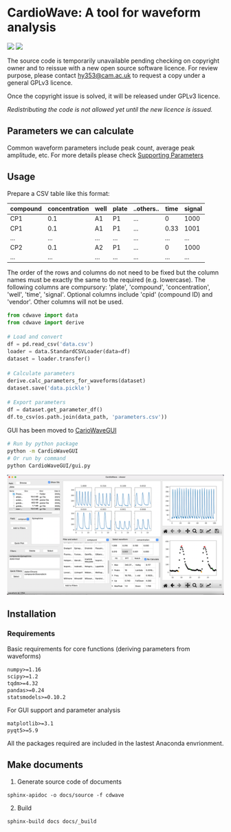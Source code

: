 CardioWave: A tool for waveform analysis
===

![](https://img.shields.io/pypi/v/CardioWave)
![](https://img.shields.io/github/workflow/status/zealseeker/cardiowave/Python%20Package%20using%20Conda)

The source code is temporarily unavailable pending checking on copyright owner and to reissue with a new open source software licence. For review purpose, please contact hy353@cam.ac.uk to request a copy under a general GPLv3 licence.

Once the copyright issue is solved, it will be released under GPLv3 licence.

*Redistributing the code is not allowed yet until the new licence is issued.*

## Parameters we can calculate

Common waveform parameters include peak count, average peak amplitude, etc. For more details please check
[Supporting Parameters](docs/support_parameters.rst)

## Usage

Prepare a CSV table like this format:

compound|concentration|well|plate|..others..|time|signal
----|----|----|-----|----|----|----
CP1|0.1|A1|P1|...|0|1000
CP1|0.1|A1|P1|...|0.33|1001
...|...|...|...|...|...|...
CP2|0.1|A2|P1|...|0|1000
...|...|...|...|...|...|...

The order of the rows and columns do not need to be fixed but the column names
must be exactly the same to the required (e.g. lowercase). The following columns
are compursory: 'plate', 'compound', 'concentration', 'well', 'time', 'signal'.
Optional columns include 'cpid' (compound ID) and 'vendor'. Other columns will
not be used.

```py
from cdwave import data
from cdwave import derive

# Load and convert
df = pd.read_csv('data.csv')
loader = data.StandardCSVLoader(data=df)
dataset = loader.transfer()

# Calculate parameters
derive.calc_parameters_for_waveforms(dataset)
dataset.save('data.pickle')

# Export parameters
df = dataset.get_parameter_df()
df.to_csv(os.path.join(data_path, 'parameters.csv'))
```

GUI has been moved to [CarioWaveGUI](https://github.com/zealseeker/CardioWaveGUI)

```sh
# Run by python package
python -m CardioWaveGUI
# Or run by command
python CardioWaveGUI/gui.py
```

![](docs/pic/gui.png)

## Installation

### Requirements

Basic requirements for core functions (deriving parameters from waveforms)
```
numpy>=1.16
scipy>=1.2
tqdm>=4.32
pandas>=0.24
statsmodels>=0.10.2
```
For GUI support and parameter analysis
```
matplotlib>=3.1
pyqt5>=5.9
```
All the packages required are included in the lastest Anaconda envrionment.

## Make documents

1. Generate source code of documents
```
sphinx-apidoc -o docs/source -f cdwave
```
2. Build
```
sphinx-build docs docs/_build
```

